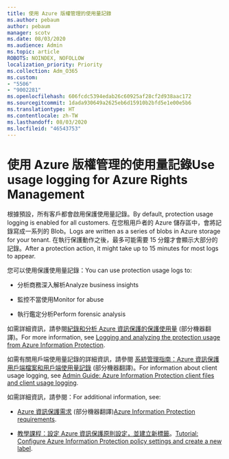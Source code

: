 ```yaml
---
title: 使用 Azure 版權管理的使用量記錄
ms.author: pebaum
author: pebaum
manager: scotv
ms.date: 08/03/2020
ms.audience: Admin
ms.topic: article
ROBOTS: NOINDEX, NOFOLLOW
localization_priority: Priority
ms.collection: Adm_O365
ms.custom:
- "5506"
- "9002281"
ms.openlocfilehash: 606fcdc5394edab26c60925af28cf2d938aac172
ms.sourcegitcommit: 1dada930649a2625eb6d15910b2bfd5e1e00e5b6
ms.translationtype: HT
ms.contentlocale: zh-TW
ms.lasthandoff: 08/03/2020
ms.locfileid: "46543753"
---
```

# <a name="use-usage-logging-for-azure-rights-management"></a><span data-ttu-id="89942-102">使用 Azure 版權管理的使用量記錄</span><span class="sxs-lookup"><span data-stu-id="89942-102">Use usage logging for Azure Rights Management</span></span>

<span data-ttu-id="89942-103">根據預設，所有客戶都會啟用保護使用量記錄。</span><span class="sxs-lookup"><span data-stu-id="89942-103">By default, protection usage logging is enabled for all customers.</span></span> <span data-ttu-id="89942-104">在您租用戶者的 Azure 儲存區中，會將記錄寫成一系列的 Blob。</span><span class="sxs-lookup"><span data-stu-id="89942-104">Logs are written as a series of blobs in Azure storage for your tenant.</span></span> <span data-ttu-id="89942-105">在執行保護動作之後，最多可能需要 15 分鐘才會顯示大部分的記錄。</span><span class="sxs-lookup"><span data-stu-id="89942-105">After a protection action, it might take up to 15 minutes for most logs to appear.</span></span>

<span data-ttu-id="89942-106">您可以使用保護使用量記錄：</span><span class="sxs-lookup"><span data-stu-id="89942-106">You can use protection usage logs to:</span></span>

- <span data-ttu-id="89942-107">分析商務深入解析</span><span class="sxs-lookup"><span data-stu-id="89942-107">Analyze business insights</span></span>

- <span data-ttu-id="89942-108">監控不當使用</span><span class="sxs-lookup"><span data-stu-id="89942-108">Monitor for abuse</span></span>

- <span data-ttu-id="89942-109">執行鑑定分析</span><span class="sxs-lookup"><span data-stu-id="89942-109">Perform forensic analysis</span></span>

<span data-ttu-id="89942-110">如需詳細資訊，請參閱[紀錄和分析 Azure 資訊保護的保護使用量](https://docs.microsoft.com/azure/information-protection/log-analyze-usage) (部分機器翻譯)。</span><span class="sxs-lookup"><span data-stu-id="89942-110">For more information, see [Logging and analyzing the protection usage from Azure Information Protection](https://docs.microsoft.com/azure/information-protection/log-analyze-usage).</span></span>

<span data-ttu-id="89942-111">如需有關用戶端使用量記錄的詳細資訊，請參閱 [系統管理指南：Azure 資訊保護用戶端檔案和用戶端使用量記錄](https://docs.microsoft.com/azure/information-protection/rms-client/client-admin-guide-files-and-logging) (部分機器翻譯)。</span><span class="sxs-lookup"><span data-stu-id="89942-111">For information about client usage logging, see [Admin Guide: Azure Information Protection client files and client usage logging](https://docs.microsoft.com/azure/information-protection/rms-client/client-admin-guide-files-and-logging).</span></span>

<span data-ttu-id="89942-112">如需詳細資訊，請參閱：</span><span class="sxs-lookup"><span data-stu-id="89942-112">For additional information, see:</span></span>

- <span data-ttu-id="89942-113">[Azure 資訊保護需求](https://docs.microsoft.com/azure/information-protection/get-started/requirements) (部分機器翻譯)</span><span class="sxs-lookup"><span data-stu-id="89942-113">[Azure Information Protection requirements](https://docs.microsoft.com/azure/information-protection/get-started/requirements).</span></span>
    
- <span data-ttu-id="89942-114">[教學課程：設定 Azure 資訊保護原則設定，並建立新標籤](https://docs.microsoft.com/azure/information-protection/get-started/infoprotect-quick-start-tutorial)。</span><span class="sxs-lookup"><span data-stu-id="89942-114">[Tutorial: Configure Azure Information Protection policy settings and create a new label](https://docs.microsoft.com/azure/information-protection/get-started/infoprotect-quick-start-tutorial).</span></span>